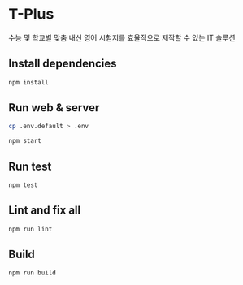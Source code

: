 # T-Plus

수능 및 학교별 맞춤 내신 영어 시험지를 효율적으로 제작할 수 있는 IT 솔루션

## Install dependencies

```bash
npm install
```

## Run web & server

```bash
cp .env.default > .env

npm start
```

## Run test

```bash
npm test
```

## Lint and fix all

```bash
npm run lint
```

## Build

```bash
npm run build
```
